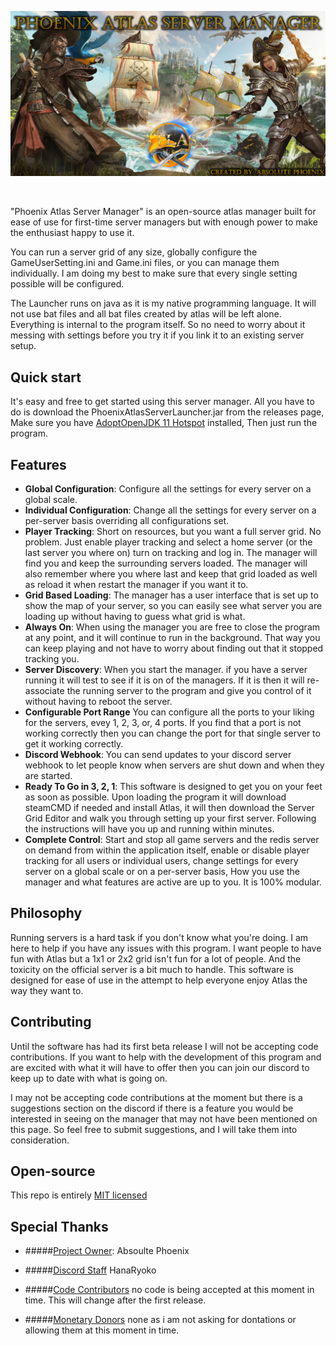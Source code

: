 <p align="center"><img src="https://github.com/AbsolutePhoenix/Phoenix_Atlas_Server_Manager/blob/master/src/main/resources/assets/banner/banner.png?raw=true" width="1000px" /></p>

<br />

"Phoenix Atlas Server Manager" is an open-source atlas manager built for ease of use for first-time server managers but with enough power to make the enthusiast happy to use it.

You can run a server grid of any size, globally configure the GameUserSetting.ini and Game.ini files, or you can manage them individually. I am doing my best to make sure that every single setting possible will be configured.

The Launcher runs on java as it is my native programming language. It will not use bat files and all bat files created by atlas will be left alone. Everything is internal to the program itself. So no need to worry about it messing with settings before you try it if you link it to an existing server setup.
<br />
## Quick start
It's easy and free to get started using this server manager. All you have to do is download the PhoenixAtlasServerLauncher.jar from the releases page, Make sure you have <a href="https://adoptopenjdk.net/">AdoptOpenJDK 11 Hotspot</a> installed, Then just run the program.
<br />

## Features
- **Global Configuration**: Configure all the settings for every server on a global scale.
- **Individual Configuration**: Change all the settings for every server on a per-server basis overriding all configurations set.
- **Player Tracking**: Short on resources, but you want a full server grid. No problem. Just enable player tracking and select a home server (or the last server you where on) turn on tracking and log in. The manager will find you and keep the surrounding servers loaded. The manager will also remember where you where last and keep that grid loaded as well as reload it when restart the manager if you want it to.
- **Grid Based Loading**: The manager has a user interface that is set up to show the map of your server, so you can easily see what server you are loading up without having to guess what grid is what.
- **Always On**: When using the manager you are free to close the program at any point, and it will continue to run in the background. That way you can keep playing and not have to worry about finding out that it stopped tracking you.
- **Server Discovery**: When you start the manager. if you have a server running it will test to see if it is on of the managers. If it is then it will re-associate the running server to the program and give you control of it without having to reboot the server.
- **Configurable Port Range** You can configure all the ports to your liking for the servers, evey 1, 2, 3, or, 4 ports. If you find that a port is not working correctly then you can change the port for that single server to get it working correctly.
- **Discord Webhook**: You can send updates to your discord server webhook to let people know when servers are shut down and when they are started.
- **Ready To Go in 3, 2, 1**: This software is designed to get you on your feet as soon as possible. Upon loading the program it will download steamCMD if needed and install Atlas, it will then download the Server Grid Editor and walk you through setting up your first server. Following the instructions will have you up and running within minutes.
- **Complete Control**: Start and stop all game servers and the redis server on demand from within the application itself, enable or disable player tracking for all users or individual users, change settings for every server on a global scale or on a per-server basis, How you use the manager and what features are active are up to you. It is 100% modular.

## Philosophy

Running servers is a hard task if you don't know what you're doing. I am here to help if you have any issues with this program. I want people to have fun with Atlas but a 1x1 or 2x2 grid isn't fun for a lot of people. And the toxicity on the official server is a bit much to handle. This software is designed for ease of use in the attempt to help everyone enjoy Atlas the way they want to.
<br />

## Contributing

Until the software has had its first beta release I will not be accepting code contributions. If you want to help with the development of this program and are excited with what it will have to offer then you can join our <a herf="https://discord.gg/Gh4fnxyqCT">discord</a> to keep up to date with what is going on.

I may not be accepting code contributions at the moment but there is a suggestions section on the discord if there is a feature you would be interested in seeing on the manager that may not have been mentioned on this page. So feel free to submit suggestions, and I will take them into consideration.
<br />

## Open-source

This repo is entirely [MIT licensed](/LICENSE)
<br />

## Special Thanks

- #####<u>Project Owner</u>:
      Absoulte Phoenix

- #####<u>Discord Staff</u>
      HanaRyoko

- #####<u>Code Contributors</u>
      no code is being accepted at this moment in time. This will change after the first release.
- #####<u>Monetary Donors</u>
      none as i am not asking for dontations or allowing them at this moment in time.
